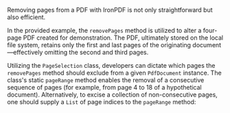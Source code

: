 Removing pages from a PDF with IronPDF is not only straightforward but also efficient.

In the provided example, the `removePages` method is utilized to alter a four-page PDF created for demonstration. The PDF, ultimately stored on the local file system, retains only the first and last pages of the originating document—effectively omitting the second and third pages.

Utilizing the `PageSelection` class, developers can dictate which pages the `removePages` method should exclude from a given `PdfDocument` instance. The class's static `pageRange` method enables the removal of a consecutive sequence of pages (for example, from page 4 to 18 of a hypothetical document). Alternatively, to excise a collection of non-consecutive pages, one should supply a `List` of page indices to the `pageRange` method: